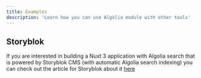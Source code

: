 ```yaml
---
title: Examples
description: 'Learn how you can use Algolia module with other tools'
---
```


## Storyblok

If you are interested in building a Nuxt 3 application with Algolia search that is powered by Storyblok CMS (with automatic Algolia search indexing) you can check out the article for Storyblok about it [here](https://www.storyblok.com/tp/using-storyblok-algolia-in-nuxt-3)
